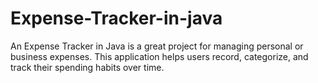 # Expense-Tracker-in-java
An Expense Tracker in Java is a great project for managing personal or business expenses. This application helps users record, categorize, and track their spending habits over time. 
